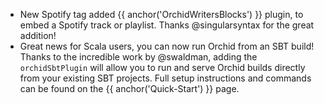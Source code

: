 ---
---
- New Spotify tag added {{ anchor('OrchidWritersBlocks') }} plugin, to embed a Spotify track or playlist. Thanks 
    @singularsyntax for the great addition!
- Great news for Scala users, you can now run Orchid from an SBT build! Thanks to the incredible work by @swaldman, 
    adding the `orchidSbtPlugin` will allow you to run and serve Orchid builds directly from your existing SBT projects.
    Full setup instructions and commands can be found on the {{ anchor('Quick-Start') }} page.
